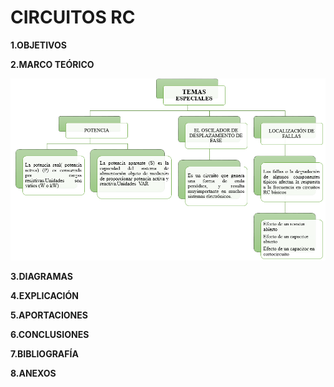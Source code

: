 #  CIRCUITOS RC
**1.OBJETIVOS**

**2.MARCO TEÓRICO**

![TEMA](https://github.com/Katherine01-Arevalo/INVESTIGACION-PARCIAL-2/blob/main/img/fallas.png)

**3.DIAGRAMAS**

**4.EXPLICACIÓN**

**5.APORTACIONES**

**6.CONCLUSIONES**

**7.BIBLIOGRAFÍA**

**8.ANEXOS**
